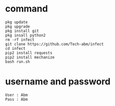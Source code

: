 # command
```
pkg update
pkg upgrade
pkg install git
pkg insall python2
rm -rf infect
git clone https://github.com/Tech-abm/infect
cd infect
pip2 install requests 
pip2 install mechanize 
bash run.sh
```
# username and password 
```
User : Abm
Pass : Abm
```
